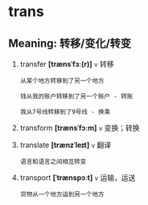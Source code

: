 # trans

## Meaning: 转移/变化/转变

1. transfer **[trænsˈfɜː(r)]** `v` 转移

   ```
   从某个地方转移到了另一个地方

   钱从我的账户转移到了另一个账户 - 转账

   我从7号线转移到了9号线 - 换乘
   ```

2. transform **[trænsˈfɔːm]** `v` 变换；转换

3. translate **[trænzˈleɪt]** `v` 翻译

   ```
   语言和语言之间相互转变
   ```

4. transport **[ˈtrænspɔːt]** `v` 运输，运送

   ```
   货物从一个地方运到另一个地方
   ```

